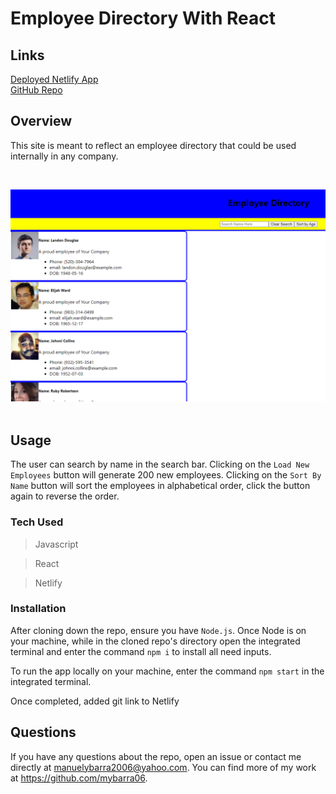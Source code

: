 # Employee Directory With React

## Links  

[Deployed Netlify App](employeedirectory12121212.netlify.app)  
[GitHub Repo](https://github.com/mybarra06/user-directory)  

## Overview  
This site is meant to reflect an employee directory that could be used internally in any company. 

<br>

![Main Page](public\EmployeeDirect.PNG)  
<br>  


## Usage  
The user can search by name in the search bar. Clicking on the `Load New Employees` button will generate 200 new employees. Clicking on the `Sort By Name` button will sort the employees in alphabetical order, click the button again to reverse the order.  

### Tech Used 

>Javascript  

>React

>Netlify

### Installation  
After cloning down the repo, ensure you have `Node.js`. Once Node is on your machine, while in the cloned repo's directory open the integrated terminal and enter the command `npm i` to install all need inputs.  

To run the app locally on your machine, enter the command `npm start` in the integrated terminal.

Once completed, added git link to Netlify

## Questions
​If you have any questions about the repo, open an issue or contact me directly at manuelybarra2006@yahoo.com. You can find more of my work at https://github.com/mybarra06.
